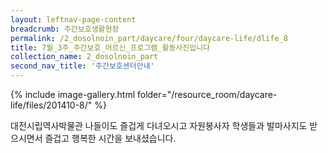 ```yaml
--- 
layout: leftnav-page-content 
breadcrumb: 주간보호생활현장 
permalink: /2_dosolnoin_part/daycare/four/daycare-life/dlife_8
title: 7월_3주_주간보호_어르신_프로그램_활동사진입니다
collection_name: 2_dosolnoin_part
second_nav_title: '주간보호센터안내' 
---
```

{% include image-gallery.html folder="/resource_room/daycare-life/files/201410-8/" %}











대전시립역사박물관 나들이도 즐겁게 다녀오시고 자원봉사자 학생들과 발마사지도 받으시면서
즐겁고 행복한 시간을 보내셨습니다.